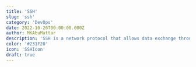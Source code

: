 ```yaml
---
title: 'SSH'
slug: 'ssh'
category: 'DevOps'
date: 2022-10-26T00:00:00.000Z
author: MKAbuMattar
description: 'SSH is a network protocol that allows data exchange through a secure channel between two network devices.'
color: '#231F20'
icon: 'SSHIcon'
draft: true
---
```

